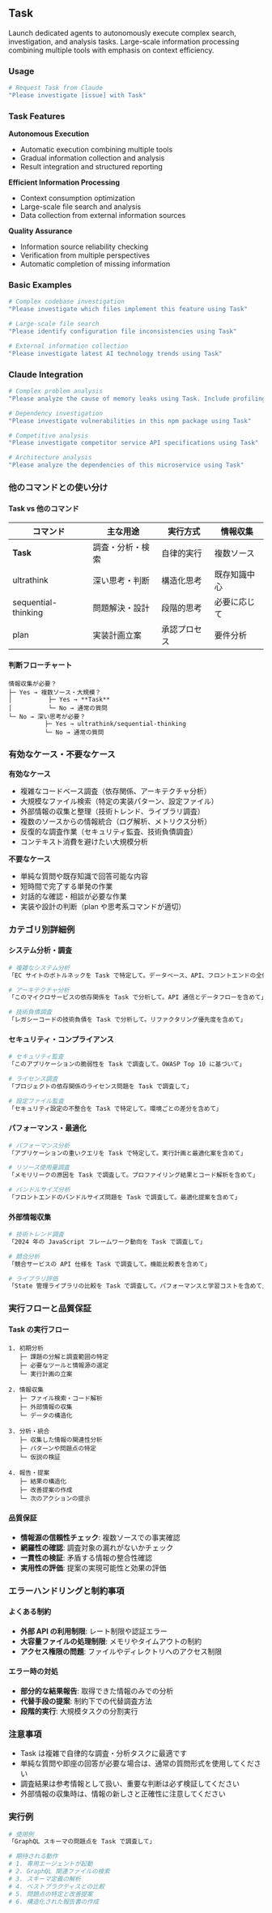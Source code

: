 ## Task

Launch dedicated agents to autonomously execute complex search, investigation, and analysis tasks. Large-scale information processing combining multiple tools with emphasis on context efficiency.

### Usage

```bash
# Request Task from Claude
"Please investigate [issue] with Task"
```

### Task Features

**Autonomous Execution**

- Automatic execution combining multiple tools
- Gradual information collection and analysis
- Result integration and structured reporting

**Efficient Information Processing**

- Context consumption optimization
- Large-scale file search and analysis
- Data collection from external information sources

**Quality Assurance**

- Information source reliability checking
- Verification from multiple perspectives
- Automatic completion of missing information

### Basic Examples

```bash
# Complex codebase investigation
"Please investigate which files implement this feature using Task"

# Large-scale file search
"Please identify configuration file inconsistencies using Task"

# External information collection
"Please investigate latest AI technology trends using Task"
```

### Claude Integration

```bash
# Complex problem analysis
"Please analyze the cause of memory leaks using Task. Include profiling results and logs"

# Dependency investigation
"Please investigate vulnerabilities in this npm package using Task"

# Competitive analysis
"Please investigate competitor service API specifications using Task"

# Architecture analysis
"Please analyze the dependencies of this microservice using Task"
```

### 他のコマンドとの使い分け

#### Task vs 他のコマンド

| コマンド | 主な用途 | 実行方式 | 情報収集 |
|---------|---------|----------|----------|
| **Task** | 調査・分析・検索 | 自律的実行 | 複数ソース |
| ultrathink | 深い思考・判断 | 構造化思考 | 既存知識中心 |
| sequential-thinking | 問題解決・設計 | 段階的思考 | 必要に応じて |
| plan | 実装計画立案 | 承認プロセス | 要件分析 |

#### 判断フローチャート

```
情報収集が必要？
├─ Yes → 複数ソース・大規模？
│          ├─ Yes → **Task**
│          └─ No → 通常の質問
└─ No → 深い思考が必要？
          ├─ Yes → ultrathink/sequential-thinking
          └─ No → 通常の質問
```

### 有効なケース・不要なケース

**有効なケース**

- 複雑なコードベース調査（依存関係、アーキテクチャ分析）
- 大規模なファイル検索（特定の実装パターン、設定ファイル）
- 外部情報の収集と整理（技術トレンド、ライブラリ調査）
- 複数のソースからの情報統合（ログ解析、メトリクス分析）
- 反復的な調査作業（セキュリティ監査、技術負債調査）
- コンテキスト消費を避けたい大規模分析

**不要なケース**

- 単純な質問や既存知識で回答可能な内容
- 短時間で完了する単発の作業
- 対話的な確認・相談が必要な作業
- 実装や設計の判断（plan や思考系コマンドが適切）

### カテゴリ別詳細例

#### システム分析・調査

```bash
# 複雑なシステム分析
「EC サイトのボトルネックを Task で特定して。データベース、API、フロントエンドの全体を調査」

# アーキテクチャ分析
「このマイクロサービスの依存関係を Task で分析して。API 通信とデータフローを含めて」

# 技術負債調査
「レガシーコードの技術負債を Task で分析して。リファクタリング優先度を含めて」
```

#### セキュリティ・コンプライアンス

```bash
# セキュリティ監査
「このアプリケーションの脆弱性を Task で調査して。OWASP Top 10 に基づいて」

# ライセンス調査
「プロジェクトの依存関係のライセンス問題を Task で調査して」

# 設定ファイル監査
「セキュリティ設定の不整合を Task で特定して。環境ごとの差分を含めて」
```

#### パフォーマンス・最適化

```bash
# パフォーマンス分析
「アプリケーションの重いクエリを Task で特定して。実行計画と最適化案を含めて」

# リソース使用量調査
「メモリリークの原因を Task で調査して。プロファイリング結果とコード解析を含めて」

# バンドルサイズ分析
「フロントエンドのバンドルサイズ問題を Task で調査して。最適化提案を含めて」
```

#### 外部情報収集

```bash
# 技術トレンド調査
「2024 年の JavaScript フレームワーク動向を Task で調査して」

# 競合分析
「競合サービスの API 仕様を Task で調査して。機能比較表を含めて」

# ライブラリ評価
「State 管理ライブラリの比較を Task で調査して。パフォーマンスと学習コストを含めて」
```

### 実行フローと品質保証

#### Task の実行フロー

```
1. 初期分析
   ├─ 課題の分解と調査範囲の特定
   ├─ 必要なツールと情報源の選定
   └─ 実行計画の立案

2. 情報収集
   ├─ ファイル検索・コード解析
   ├─ 外部情報の収集
   └─ データの構造化

3. 分析・統合
   ├─ 収集した情報の関連性分析
   ├─ パターンや問題点の特定
   └─ 仮説の検証

4. 報告・提案
   ├─ 結果の構造化
   ├─ 改善提案の作成
   └─ 次のアクションの提示
```

#### 品質保証

- **情報源の信頼性チェック**: 複数ソースでの事実確認
- **網羅性の確認**: 調査対象の漏れがないかチェック
- **一貫性の検証**: 矛盾する情報の整合性確認
- **実用性の評価**: 提案の実現可能性と効果の評価

### エラーハンドリングと制約事項

#### よくある制約

- **外部 API の利用制限**: レート制限や認証エラー
- **大容量ファイルの処理制限**: メモリやタイムアウトの制約
- **アクセス権限の問題**: ファイルやディレクトリへのアクセス制限

#### エラー時の対処

- **部分的な結果報告**: 取得できた情報のみでの分析
- **代替手段の提案**: 制約下での代替調査方法
- **段階的実行**: 大規模タスクの分割実行

### 注意事項

- Task は複雑で自律的な調査・分析タスクに最適です
- 単純な質問や即座の回答が必要な場合は、通常の質問形式を使用してください
- 調査結果は参考情報として扱い、重要な判断は必ず検証してください
- 外部情報の収集時は、情報の新しさと正確性に注意してください

### 実行例

```bash
# 使用例
「GraphQL スキーマの問題点を Task で調査して」

# 期待される動作
# 1. 専用エージェントが起動
# 2. GraphQL 関連ファイルの検索
# 3. スキーマ定義の解析
# 4. ベストプラクティスとの比較
# 5. 問題点の特定と改善提案
# 6. 構造化された報告書の作成
```
